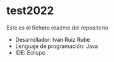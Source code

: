 # test2022
Este es el fichero readme del repositorio
- Desarrollador: Iván Ruiz Rube
- Lenguaje de programación: Java
- IDE: Eclispe
